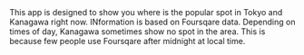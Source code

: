 <What does this App Does>
This app is designed to show you where is the popular spot in Tokyo and Kanagawa right now.
INformation is based on Foursqare data.

<Known Issue>
Depending on times of day, Kanagawa sometimes show no spot in the area.
This is because few people use Foursqare after midnight at local time. 

